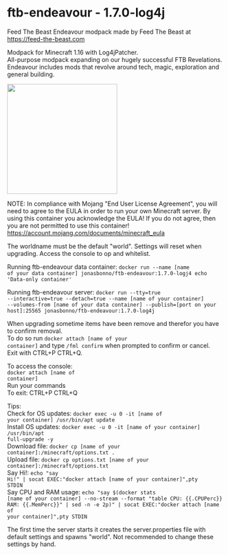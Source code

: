 # ftb-endeavour - 1.7.0-log4j
Feed The Beast Endeavour modpack
made by Feed The Beast at https://feed-the-beast.com

Modpack for Minecraft 1.16 with Log4jPatcher.</br>
All-purpose modpack expanding on our hugely successful FTB Revelations.</br>
Endeavour includes mods that revolve around tech, magic, exploration and general building.

<img src="https://apps.modpacks.ch/modpacks/art/78/1024_1024.png" width="256" height="256">

NOTE: In compliance with Mojang "End User License Agreement", you will need to agree to the EULA in order to run your own Minecraft server. By using this container you acknowledge the EULA! If you do not agree, then you are not permitted to use this container!
https://account.mojang.com/documents/minecraft_eula

The worldname must be the default "world". 
Settings will reset when upgrading.
Access the console to op and whitelist.

Running ftb-endeavour data container:
<code>docker run --name [name of your data container] jonasbonno/ftb-endeavour:1.7.0-logj4 echo 'Data-only container'</code>

Running ftb-endeavour server:
<code>docker run --tty=true --interactive=true --detach=true --name [name of your container] --volumes-from [name of your data container] --publish=[port on your host]:25565 jonasbonno/ftb-endeavour:1.7.0-log4j</code>

When upgrading sometime items have been remove and therefor you have to confirm removal.</br>
To do so run <code>docker attach [name of your container]</code> and type <code>/fml confirm</code> when prompted to confirm or cancel.</br>
Exit with CTRL+P CTRL+Q. </br>

To access the console:
</br><code>docker attach [name of container]</code>
</br>Run your commands
</br>To exit: CTRL+P CTRL+Q

Tips:
</br>Check for OS updates: <code>docker exec -u 0 -it [name of your container] /usr/bin/apt update</code>
</br>Install OS updates: <code>docker exec -u 0 -it [name of your container] /usr/bin/apt full-upgrade -y</code>
</br>Download file: <code>docker cp [name of your container]:/minecraft/options.txt .</code>
</br>Upload file: <code>docker cp options.txt [name of your container]:/minecraft/options.txt</code>
</br>Say Hi!: <code>echo "say Hi!" | socat EXEC:"docker attach [name of your container]",pty STDIN</code>
</br>Say CPU and RAM usage: <code>echo "say $(docker stats [name of your container] --no-stream --format "table CPU: {{.CPUPerc}} RAM: {{.MemPerc}}" | sed -n -e 2p)" | socat EXEC:"docker attach [name of your container]",pty STDIN</code>

The first time the server starts it creates the server.properties file with default settings and spawns "world". 
Not recommended to change these settings by hand.
